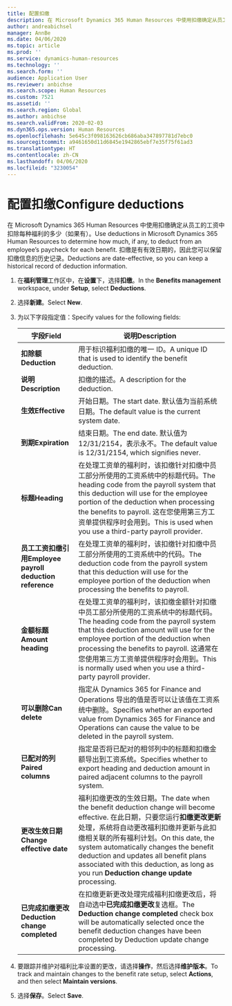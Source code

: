 ```yaml
---
title: 配置扣缴
description: 在 Microsoft Dynamics 365 Human Resources 中使用扣缴确定从员工的工资中扣除每种福利的多少（如果有）。
author: andreabichsel
manager: AnnBe
ms.date: 04/06/2020
ms.topic: article
ms.prod: ''
ms.service: dynamics-human-resources
ms.technology: ''
ms.search.form: ''
audience: Application User
ms.reviewer: anbichse
ms.search.scope: Human Resources
ms.custom: 7521
ms.assetid: ''
ms.search.region: Global
ms.author: anbichse
ms.search.validFrom: 2020-02-03
ms.dyn365.ops.version: Human Resources
ms.openlocfilehash: 5e645c3f098163626cb686aba347897781d7ebc0
ms.sourcegitcommit: a9461650d11d6845e1942865ebf7e35f75f61ad3
ms.translationtype: HT
ms.contentlocale: zh-CN
ms.lasthandoff: 04/06/2020
ms.locfileid: "3230054"
---
```

# <a name="configure-deductions"></a><span data-ttu-id="31717-103">配置扣缴</span><span class="sxs-lookup"><span data-stu-id="31717-103">Configure deductions</span></span>

<span data-ttu-id="31717-104">在 Microsoft Dynamics 365 Human Resources 中使用扣缴确定从员工的工资中扣除每种福利的多少（如果有）。</span><span class="sxs-lookup"><span data-stu-id="31717-104">Use deductions in Microsoft Dynamics 365 Human Resources to determine how much, if any, to deduct from an employee’s paycheck for each benefit.</span></span> <span data-ttu-id="31717-105">扣缴是有有效日期的，因此您可以保留扣缴信息的历史记录。</span><span class="sxs-lookup"><span data-stu-id="31717-105">Deductions are date-effective, so you can keep a historical record of deduction information.</span></span> 

1. <span data-ttu-id="31717-106">在**福利管理**工作区中，在**设置**下，选择**扣缴**。</span><span class="sxs-lookup"><span data-stu-id="31717-106">In the **Benefits management** workspace, under **Setup**, select **Deductions**.</span></span>

2. <span data-ttu-id="31717-107">选择**新建**。</span><span class="sxs-lookup"><span data-stu-id="31717-107">Select **New**.</span></span>

3. <span data-ttu-id="31717-108">为以下字段指定值：</span><span class="sxs-lookup"><span data-stu-id="31717-108">Specify values for the following fields:</span></span>

   | <span data-ttu-id="31717-109">字段</span><span class="sxs-lookup"><span data-stu-id="31717-109">Field</span></span> | <span data-ttu-id="31717-110">说明</span><span class="sxs-lookup"><span data-stu-id="31717-110">Description</span></span> |
   | --- | --- |
   | <span data-ttu-id="31717-111">**扣除额**</span><span class="sxs-lookup"><span data-stu-id="31717-111">**Deduction**</span></span> | <span data-ttu-id="31717-112">用于标识福利扣缴的唯一 ID。</span><span class="sxs-lookup"><span data-stu-id="31717-112">A unique ID that is used to identify the benefit deduction.</span></span> |
   | <span data-ttu-id="31717-113">**说明**</span><span class="sxs-lookup"><span data-stu-id="31717-113">**Description**</span></span> | <span data-ttu-id="31717-114">扣缴的描述。</span><span class="sxs-lookup"><span data-stu-id="31717-114">A description for the deduction.</span></span> |
   | <span data-ttu-id="31717-115">**生效**</span><span class="sxs-lookup"><span data-stu-id="31717-115">**Effective**</span></span> | <span data-ttu-id="31717-116">开始日期。</span><span class="sxs-lookup"><span data-stu-id="31717-116">The start date.</span></span> <span data-ttu-id="31717-117">默认值为当前系统日期。</span><span class="sxs-lookup"><span data-stu-id="31717-117">The default value is the current system date.</span></span> |
   | <span data-ttu-id="31717-118">**到期**</span><span class="sxs-lookup"><span data-stu-id="31717-118">**Expiration**</span></span> | <span data-ttu-id="31717-119">结束日期。</span><span class="sxs-lookup"><span data-stu-id="31717-119">The end date.</span></span> <span data-ttu-id="31717-120">默认值为 12/31/2154，表示永不。</span><span class="sxs-lookup"><span data-stu-id="31717-120">The default value is 12/31/2154, which signifies never.</span></span> |
   | <span data-ttu-id="31717-121">**标题**</span><span class="sxs-lookup"><span data-stu-id="31717-121">**Heading**</span></span> | <span data-ttu-id="31717-122">在处理工资单的福利时，该扣缴针对扣缴中员工部分所使用的工资系统中的标题代码。</span><span class="sxs-lookup"><span data-stu-id="31717-122">The heading code from the payroll system that this deduction will use for the employee portion of the deduction when processing the benefits to payroll.</span></span> <span data-ttu-id="31717-123">这在您使用第三方工资单提供程序时会用到。</span><span class="sxs-lookup"><span data-stu-id="31717-123">This is used when you use a third-party payroll provider.</span></span> |
   | <span data-ttu-id="31717-124">**员工工资扣缴引用**</span><span class="sxs-lookup"><span data-stu-id="31717-124">**Employee payroll deduction reference**</span></span> | <span data-ttu-id="31717-125">在处理工资单的福利时，该扣缴针对扣缴中员工部分所使用的工资系统中的代码。</span><span class="sxs-lookup"><span data-stu-id="31717-125">The deduction code from the payroll system that this deduction will use for the employee portion of the deduction when processing the benefits to payroll.</span></span> |
   | <span data-ttu-id="31717-126">**金额标题**</span><span class="sxs-lookup"><span data-stu-id="31717-126">**Amount heading**</span></span> | <span data-ttu-id="31717-127">在处理工资单的福利时，该扣缴金额针对扣缴中员工部分所使用的工资系统中的标题代码。</span><span class="sxs-lookup"><span data-stu-id="31717-127">The heading code from the payroll system that this deduction amount will use for the employee portion of the deduction when processing the benefits to payroll.</span></span> <span data-ttu-id="31717-128">这通常在您使用第三方工资单提供程序时会用到。</span><span class="sxs-lookup"><span data-stu-id="31717-128">This is normally used when you use a third-party payroll provider.</span></span> |
   | <span data-ttu-id="31717-129">**可以删除**</span><span class="sxs-lookup"><span data-stu-id="31717-129">**Can delete**</span></span> | <span data-ttu-id="31717-130">指定从 Dynamics 365 for Finance and Operations 导出的值是否可以让该值在工资系统中删除。</span><span class="sxs-lookup"><span data-stu-id="31717-130">Specifies whether an exported value from Dynamics 365 for Finance and Operations can cause the value to be deleted in the payroll system.</span></span> |
   | <span data-ttu-id="31717-131">**已配对的列**</span><span class="sxs-lookup"><span data-stu-id="31717-131">**Paired columns**</span></span> | <span data-ttu-id="31717-132">指定是否将已配对的相邻列中的标题和扣缴金额导出到工资系统。</span><span class="sxs-lookup"><span data-stu-id="31717-132">Specifies whether to export heading and deduction amount in paired adjacent columns to the payroll system.</span></span> |
   | <span data-ttu-id="31717-133">**更改生效日期**</span><span class="sxs-lookup"><span data-stu-id="31717-133">**Change effective date**</span></span> | <span data-ttu-id="31717-134">福利扣缴更改的生效日期。</span><span class="sxs-lookup"><span data-stu-id="31717-134">The date when the benefit deduction change will become effective.</span></span> <span data-ttu-id="31717-135">在此日期，只要您运行**扣缴更改更新**处理，系统将自动更改福利扣缴并更新与此扣缴相关联的所有福利计划。</span><span class="sxs-lookup"><span data-stu-id="31717-135">On this date, the system automatically changes the benefit deduction and updates all benefit plans associated with this deduction, as long as you run **Deduction change update** processing.</span></span> |
   | <span data-ttu-id="31717-136">**已完成扣缴更改**</span><span class="sxs-lookup"><span data-stu-id="31717-136">**Deduction change completed**</span></span> | <span data-ttu-id="31717-137">在扣缴更新更改处理完成福利扣缴更改后，将自动选中**已完成扣缴更改**复选框。</span><span class="sxs-lookup"><span data-stu-id="31717-137">The **Deduction change completed** check box will be automatically selected once the benefit deduction changes have been completed by Deduction update change processing.</span></span> |
   
4. <span data-ttu-id="31717-138">要跟踪并维护对福利比率设置的更改，请选择**操作**，然后选择**维护版本**。</span><span class="sxs-lookup"><span data-stu-id="31717-138">To track and maintain changes to the benefit rate setup, select **Actions**, and then select **Maintain versions**.</span></span>

5. <span data-ttu-id="31717-139">选择**保存**。</span><span class="sxs-lookup"><span data-stu-id="31717-139">Select **Save**.</span></span> 
